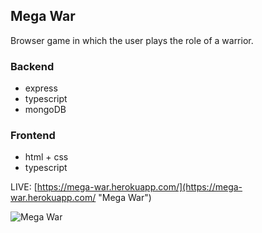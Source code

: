 ## Mega War
Browser game in which the user plays the role of a warrior.

### Backend
* express
* typescript
* mongoDB

### Frontend
* html + css
* typescript

LIVE: [https://mega-war.herokuapp.com/](https://mega-war.herokuapp.com/ "Mega War")

![Mega War](https://i.imgur.com/jsRikhg.jpg)
